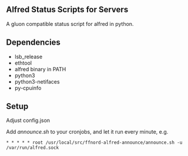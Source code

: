 Alfred Status Scripts for Servers
---------------------------------

A gluon compatible status script for alfred in python.

## Dependencies

 * lsb_release
 * ethtool
 * alfred binary in PATH
 * python3
 * python3-netifaces
 * py-cpuinfo

## Setup

Adjust config.json

Add _announce.sh_ to your cronjobs, and let it run every minute, e.g.
```
* * * * * root /usr/local/src/ffnord-alfred-announce/announce.sh -u /var/run/alfred.sock
```
